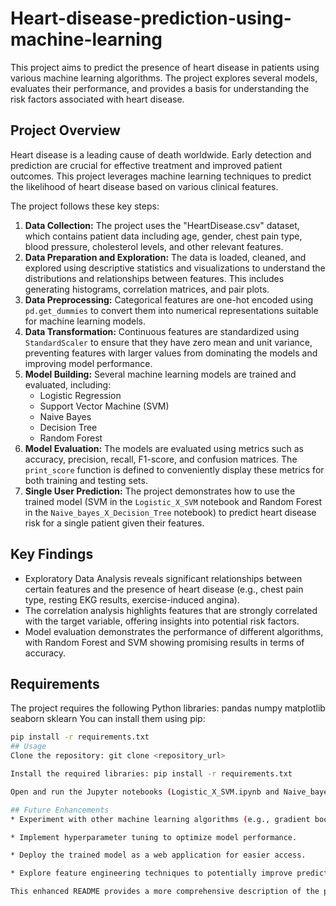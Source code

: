 # Heart-disease-prediction-using-machine-learning
This project aims to predict the presence of heart disease in patients using various machine learning algorithms.  The project explores several models, evaluates their performance, and provides a basis for understanding the risk factors associated with heart disease.

## Project Overview

Heart disease is a leading cause of death worldwide. Early detection and prediction are crucial for effective treatment and improved patient outcomes. This project leverages machine learning techniques to predict the likelihood of heart disease based on various clinical features.

The project follows these key steps:

1. **Data Collection:**  The project uses the "HeartDisease.csv" dataset, which contains patient data including age, gender, chest pain type, blood pressure, cholesterol levels, and other relevant features.
2. **Data Preparation and Exploration:** The data is loaded, cleaned, and explored using descriptive statistics and visualizations to understand the distributions and relationships between features.  This includes generating histograms, correlation matrices, and pair plots.
3. **Data Preprocessing:** Categorical features are one-hot encoded using `pd.get_dummies` to convert them into numerical representations suitable for machine learning models.
4. **Data Transformation:** Continuous features are standardized using `StandardScaler` to ensure that they have zero mean and unit variance, preventing features with larger values from dominating the models and improving model performance.
5. **Model Building:**  Several machine learning models are trained and evaluated, including:
    - Logistic Regression
    - Support Vector Machine (SVM)
    - Naive Bayes
    - Decision Tree
    - Random Forest
6. **Model Evaluation:**  The models are evaluated using metrics such as accuracy, precision, recall, F1-score, and confusion matrices. The `print_score` function is defined to conveniently display these metrics for both training and testing sets.
7. **Single User Prediction:** The project demonstrates how to use the trained model (SVM in the `Logistic_X_SVM` notebook and Random Forest in the `Naive_bayes_X_Decision_Tree` notebook) to predict heart disease risk for a single patient given their features.

## Key Findings

* Exploratory Data Analysis reveals significant relationships between certain features and the presence of heart disease (e.g., chest pain type, resting EKG results, exercise-induced angina).
* The correlation analysis highlights features that are strongly correlated with the target variable, offering insights into potential risk factors.
* Model evaluation demonstrates the performance of different algorithms, with Random Forest and SVM showing promising results in terms of accuracy.

## Requirements

The project requires the following Python libraries:
pandas
numpy
matplotlib
seaborn
sklearn
You can install them using pip:
```bash
pip install -r requirements.txt
## Usage
Clone the repository: git clone <repository_url>

Install the required libraries: pip install -r requirements.txt

Open and run the Jupyter notebooks (Logistic_X_SVM.ipynb and Naive_bayes_X_Decision_Tree.ipynb) to explore the data analysis, model training, and evaluation process.

## Future Enhancements
* Experiment with other machine learning algorithms (e.g., gradient boosting, neural networks).

* Implement hyperparameter tuning to optimize model performance.

* Deploy the trained model as a web application for easier access.

* Explore feature engineering techniques to potentially improve predictive accuracy.

This enhanced README provides a more comprehensive description of the project, its methodology, findings, and potential future directions
